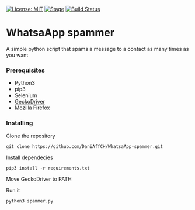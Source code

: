 [![License: MIT](https://img.shields.io/badge/license-MIT-greeng)](https://github.com/DaniAffCH/WhatsaApp-spammer)
[![Stage](https://img.shields.io/badge/Release-Stable-brightgreen.svg)]()
[![Build Status](https://travis-ci.com/DaniAffCH/WhatsaApp-spammer.svg?branch=master)](https://travis-ci.com/DaniAffCH/WhatsaApp-spammer)
# WhatsaApp spammer
A simple python script that spams a message to a contact as many times as you want

### Prerequisites
* Python3
* pip3
* Selenium
* [GeckoDriver](https://github.com/mozilla/geckodriver/releases)
* Mozilla Firefox

### Installing
Clone the repository
```shell
git clone https://github.com/DaniAffCH/WhatsaApp-spammer.git
```

Install dependecies
```shell
pip3 install -r requirements.txt
```

Move GeckoDriver to PATH

Run it
```shell
python3 spammer.py
```
